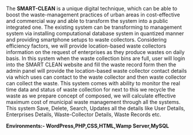 The <b>SMART-CLEAN</b> is a unique digital technique, which can be able to boost the waste-management practices of urban areas in cost-effective and commercial way and able to transform the system into a public integrated one.
The existing system can be transforming to management system via installing computational database system in quantized manner and providing smartphone setups to waste collectors. 
Considering efficiency factors, we will provide location-based waste collectors information on the request of enterprises as they produce wastes on daily basis.
In this system when the waste collection bins are full, user will login into the SMART CLEAN website and fill the waste record form then the admin panel will provide the location-based waste collector contact details via which uses can contact to the waste collector and then waste collector can collect the waste. 
This system comes with ability to monitor the real time data and status of waste collection for next to this we recycle the waste as we prepare concept of composed, we will calculate effective maximum cost of municipal waste management through all the systems. 
This system Save, Delete, Search, Updates all the details like User Details, Enterprises Details, Waste-Collector Details, Waste Records etc.

<b>Environments:- WordPress,PHP,CSS,HTML,Wamp Server,MySQL</b>
